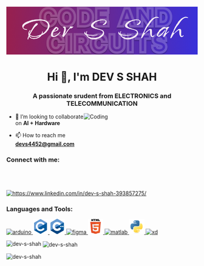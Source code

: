 [![GitHub Banner](https://github.com/DEV-S-SHAH/DEV-S-SHAH/raw/main/GitHub%20banner.png)](https://github.com/DEV-S-SHAH)

<h1 align="center">Hi 👋, I'm DEV S SHAH</h1>
<h3 align="center">A passionate srudent from ELECTRONICS and TELECOMMUNICATION</h3>

<img align="right" alt="Coding" width="300" height="200" src="https://media.tenor.com/rePDfDWO3XoAAAAd/hacking.gif">

- 👯 I’m looking to collaborate on **AI + Hardware**

- 📫 How to reach me **devs4452@gmail.com**

<h3 align="left">Connect with me:</h3>
<p align="left">
<a href="https://linkedin.com/in/https://www.linkedin.com/in/dev-s-shah-393857275/" target="blank"><img align="center" src="https://raw.githubusercontent.com/rahuldkjain/github-profile-readme-generator/master/src/images/icons/Social/linked-in-alt.svg" alt="https://www.linkedin.com/in/dev-s-shah-393857275/" height="30" width="40" /></a>
</p>

<h3 align="left">Languages and Tools:</h3>
<p align="left"> <a href="https://www.arduino.cc/" target="_blank" rel="noreferrer"> <img src="https://cdn.worldvectorlogo.com/logos/arduino-1.svg" alt="arduino" width="40" height="40"/> </a> <a href="https://www.cprogramming.com/" target="_blank" rel="noreferrer"> <img src="https://raw.githubusercontent.com/devicons/devicon/master/icons/c/c-original.svg" alt="c" width="40" height="40"/> </a> <a href="https://www.w3schools.com/cpp/" target="_blank" rel="noreferrer"> <img src="https://raw.githubusercontent.com/devicons/devicon/master/icons/cplusplus/cplusplus-original.svg" alt="cplusplus" width="40" height="40"/> </a> <a href="https://www.figma.com/" target="_blank" rel="noreferrer"> <img src="https://www.vectorlogo.zone/logos/figma/figma-icon.svg" alt="figma" width="40" height="40"/> </a> <a href="https://www.w3.org/html/" target="_blank" rel="noreferrer"> <img src="https://raw.githubusercontent.com/devicons/devicon/master/icons/html5/html5-original-wordmark.svg" alt="html5" width="40" height="40"/> </a> <a href="https://www.mathworks.com/" target="_blank" rel="noreferrer"> <img src="https://upload.wikimedia.org/wikipedia/commons/2/21/Matlab_Logo.png" alt="matlab" width="40" height="40"/> </a> <a href="https://www.python.org" target="_blank" rel="noreferrer"> <img src="https://raw.githubusercontent.com/devicons/devicon/master/icons/python/python-original.svg" alt="python" width="40" height="40"/> </a> <a href="https://www.adobe.com/products/xd.html" target="_blank" rel="noreferrer"> <img src="https://cdn.worldvectorlogo.com/logos/adobe-xd.svg" alt="xd" width="40" height="40"/> </a> </p>

<p><img align="left" src="https://github-readme-stats.vercel.app/api/top-langs?username=dev-s-shah&show_icons=true&locale=en&layout=compact" alt="dev-s-shah" /></p>

<p>&nbsp;<img align="center" src="https://github-readme-stats.vercel.app/api?username=dev-s-shah&show_icons=true&locale=en" alt="dev-s-shah" /></p>

<p><img align="center" src="https://github-readme-streak-stats.herokuapp.com/?user=dev-s-shah&" alt="dev-s-shah" /></p>
